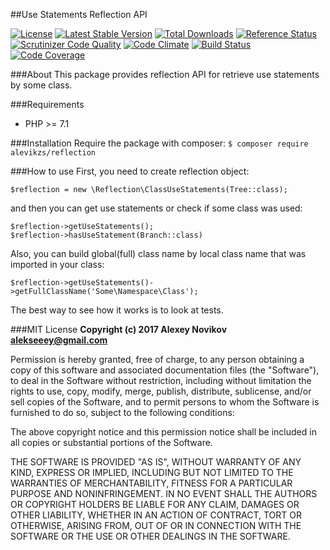 ##Use Statements Reflection API

[![License](http://poser.pugx.org/alevikzs/reflection/license)](https://packagist.org/packages/alevikzs/reflection)
[![Latest Stable Version](http://poser.pugx.org/alevikzs/reflection/v/stable)](https://packagist.org/packages/alevikzs/reflection) 
[![Total Downloads](http://poser.pugx.org/alevikzs/reflection/downloads)](https://packagist.org/packages/alevikzs/reflection) 
[![Reference Status](http://www.versioneye.com/php/alevikzs:reflection/reference_badge.svg?style=flat)](https://www.versioneye.com/php/alevikzs:reflection/references)
[![Scrutinizer Code Quality](https://scrutinizer-ci.com/g/alevikzs/reflection/badges/quality-score.png?b=master)](https://scrutinizer-ci.com/g/alevikzs/reflection/?branch=master)
[![Code Climate](https://codeclimate.com/github/alevikzs/reflection/badges/gpa.svg)](https://codeclimate.com/github/alevikzs/reflection)
[![Build Status](https://scrutinizer-ci.com/g/alevikzs/reflection/badges/build.png?b=master)](https://scrutinizer-ci.com/g/alevikzs/reflection/build-status/master)
[![Code Coverage](https://scrutinizer-ci.com/g/alevikzs/reflection/badges/coverage.png?b=master)](https://scrutinizer-ci.com/g/alevikzs/reflection/?branch=master)

###About
This package provides reflection API for retrieve use statements by some class.

###Requirements
* PHP >= 7.1

###Installation
Require the package with composer: ```$ composer require alevikzs/reflection```

###How to use
First, you need to create reflection object:
```
$reflection = new \Reflection\ClassUseStatements(Tree::class);
```
and then you can get use statements or check if some class was used:
```
$reflection->getUseStatements();
$reflection->hasUseStatement(Branch::class)
```
Also, you can build global(full) class name by local class name that was imported in your class:
```
$reflection->getUseStatements()->getFullClassName('Some\Namespace\Class');
```
The best way to see how it works is to look at tests.

###MIT License
**Copyright (c) 2017 Alexey Novikov <alekseeey@gmail.com>**

Permission is hereby granted, free of charge, to any person obtaining a copy
of this software and associated documentation files (the "Software"), to deal
in the Software without restriction, including without limitation the rights
to use, copy, modify, merge, publish, distribute, sublicense, and/or sell
copies of the Software, and to permit persons to whom the Software is
furnished to do so, subject to the following conditions:

The above copyright notice and this permission notice shall be included in all
copies or substantial portions of the Software.

THE SOFTWARE IS PROVIDED "AS IS", WITHOUT WARRANTY OF ANY KIND, EXPRESS OR
IMPLIED, INCLUDING BUT NOT LIMITED TO THE WARRANTIES OF MERCHANTABILITY,
FITNESS FOR A PARTICULAR PURPOSE AND NONINFRINGEMENT. IN NO EVENT SHALL THE
AUTHORS OR COPYRIGHT HOLDERS BE LIABLE FOR ANY CLAIM, DAMAGES OR OTHER
LIABILITY, WHETHER IN AN ACTION OF CONTRACT, TORT OR OTHERWISE, ARISING FROM,
OUT OF OR IN CONNECTION WITH THE SOFTWARE OR THE USE OR OTHER DEALINGS IN THE
SOFTWARE.